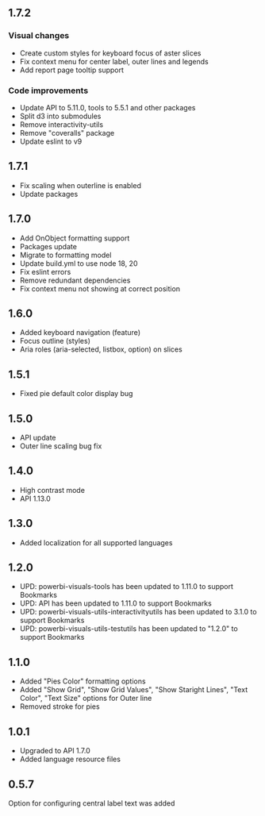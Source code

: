 ## 1.7.2
### Visual changes
* Create custom styles for keyboard focus of aster slices
* Fix context menu for center label, outer lines and legends
* Add report page tooltip support

### Code improvements
* Update API to 5.11.0, tools to 5.5.1 and other packages
* Split d3 into submodules
* Remove interactivity-utils
* Remove "coveralls" package
* Update eslint to v9

## 1.7.1
* Fix scaling when outerline is enabled
* Update packages

## 1.7.0
* Add OnObject formatting support
* Packages update
* Migrate to formatting model
* Update build.yml to use node 18, 20
* Fix eslint errors
* Remove redundant dependencies
* Fix context menu not showing at correct position

## 1.6.0
* Added keyboard navigation (feature)
* Focus outline (styles)
* Aria roles (aria-selected, listbox, option) on slices

## 1.5.1
* Fixed pie default color display bug

## 1.5.0
* API update
* Outer line scaling bug fix

## 1.4.0
* High contrast mode
* API 1.13.0

## 1.3.0
* Added localization for all supported languages

## 1.2.0
* UPD: powerbi-visuals-tools has been updated to 1.11.0 to support Bookmarks
* UPD: API has been updated to 1.11.0 to support Bookmarks
* UPD: powerbi-visuals-utils-interactivityutils has been updated to 3.1.0 to support Bookmarks
* UPD: powerbi-visuals-utils-testutils has been updated to "1.2.0" to support Bookmarks

## 1.1.0
* Added "Pies Color" formatting options
* Added "Show Grid", "Show Grid Values", "Show Staright Lines", "Text Color", "Text Size" options for Outer line
* Removed stroke for pies 

## 1.0.1
* Upgraded to API 1.7.0
* Added language resource files

## 0.5.7

Option for configuring central label text was added
